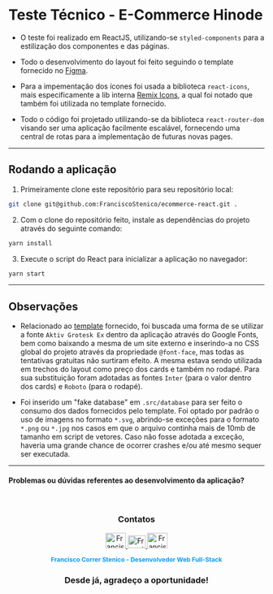 # Teste Técnico - E-Commerce Hinode

- O teste foi realizado em ReactJS, utilizando-se `styled-components` para a estilização dos componentes e das páginas.

- Todo o desenvolvimento do layout foi feito seguindo o template fornecido no [Figma](https://www.figma.com/file/Rj1lpa9K0SYpjBLKyFCAT5/Wicomm-Teste-Desenvolvedor-Front-End?node-id=1%3A34&t=dS1yxILRjunfC89k-0).

- Para a impementação dos ícones foi usada a biblioteca `react-icons`, mais especificamente a lib interna [Remix Icons](https://react-icons.github.io/react-icons/icons?name=ri), a qual foi notado que também foi utilizada no template fornecido.

- Todo o código foi projetado utilizando-se da biblioteca `react-router-dom` visando ser uma aplicação facilmente escalável, fornecendo uma central de rotas para a implementação de futuras novas pages.

___

## Rodando a aplicação

1. Primeiramente clone este repositório para seu repositório local:
```bash
git clone git@github.com:FranciscoStenico/ecommerce-react.git .
```

2. Com o clone do repositório feito, instale as dependências do projeto através do seguinte comando:

```bash
yarn install
```

3. Execute o script do React para inicializar a aplicação no navegador:
```bash
yarn start
```

___

## Observações

- Relacionado ao [template](https://www.figma.com/file/Rj1lpa9K0SYpjBLKyFCAT5/Wicomm-Teste-Desenvolvedor-Front-End?node-id=1%3A34&t=dS1yxILRjunfC89k-0) fornecido, foi buscada uma forma de se utilizar a fonte `Aktiv Grotesk Ex` dentro da aplicação através do Google Fonts, bem como baixando a mesma de um site externo e inserindo-a no CSS global do projeto através da propriedade `@font-face`, mas todas as tentativas gratuitas não surtiram efeito. A mesma estava sendo utilizada em trechos do layout como preço dos cards e também no rodapé. Para sua substituição foram adotadas as fontes `Inter` (para o valor dentro dos cards) e `Roboto` (para o rodapé).

- Foi inserido um "fake database" em `.src/database` para ser feito o consumo dos dados fornecidos pelo template. Foi optado por padrão o uso de imagens no formato `*.svg`, abrindo-se exceções para o formato `*.png` ou `*.jpg` nos casos em que o arquivo continha mais de 10mb de tamanho em script de vetores. Caso não fosse adotada a exceção, haveria uma grande chance de ocorrer crashes e/ou até mesmo sequer ser executada.

___

#### **Problemas ou dúvidas referentes ao desenvolvimento da aplicação?**
<div style="text-align: center"><br>
	<h3 style="font-weight: 700">Contatos</h3>
    <a href="https://kenzieacademybrasil.slack.com/archives/D036X87KUCV">
        <img alt="Francisco-Slack" height="30" width="40" src="https://cdn.jsdelivr.net/gh/devicons/devicon/icons/slack/slack-original.svg" />
    </a>
    <a href="mailto:francisco.stenico@gmail.com">
        <img alt="Francisco-Gmail" height="25" width="35" src="https://upload.wikimedia.org/wikipedia/commons/thumb/7/7e/Gmail_icon_%282020%29.svg/512px-Gmail_icon_%282020%29.svg.png?20221017173631" />
    </a>
    <a href="https://www.linkedin.com/in/franciscostenico/">
        <img alt="Francisco-LinkedIn" height="30" width="40" src="https://cdn.jsdelivr.net/gh/devicons/devicon/icons/linkedin/linkedin-original.svg" />
    </a>
	<p style="font-size: .75rem; color: #0a9afa; font-weight: 700">Francisco Correr Stenico - Desenvolvedor Web Full-Stack</p>
    <h3 style="font-weight: 700">Desde já, agradeço a oportunidade!</h3>
</div>

